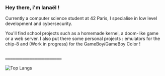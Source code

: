### Hey there, i'm Ianaël !

Currently a computer science student at 42 Paris, I specialise in low level development and cybersecurity.

You'll find school projects such as a homemade kernel, a doom-like game or a web server. I also put there some personal projects : emulators for the chip-8 and (Work in progress) for the GameBoy/GameBoy Color !
### _______________________
![Top Langs](https://github-readme-stats.vercel.app/api/top-langs/?username=iaschnei&layout=compact&theme=dracula&hide=perl,roff)

